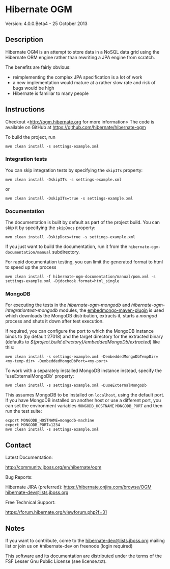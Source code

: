 # Hibernate OGM

Version: 4.0.0.Beta4 - 25 October 2013

## Description

Hibernate OGM is an attempt to store data in a NoSQL data grid using the Hibernate ORM engine rather than rewriting a JPA engine from scratch.

The benefits are fairly obvious:
 - reimplementing the complex JPA specification is a lot of work
 - a new implementation would mature at a rather slow rate and risk of bugs would be high
 - Hibernate is familiar to many people

## Instructions

Checkout <http://ogm.hibernate.org for more information>
The code is available on GitHub at <https://github.com/hibernate/hibernate-ogm>

To build the project, run

    mvn clean install -s settings-example.xml

### Integration tests

You can skip integration tests by specifying the `skipITs` property:

    mvn clean install -DskipITs -s settings-example.xml

or

    mvn clean install -DskipITs=true -s settings-example.xml

### Documentation

The documentation is built by default as part of the project build. You can skip it by specifying the `skipDocs` property:

    mvn clean install -DskipDocs=true -s settings-example.xml

If you just want to build the documentation, run it from the `hibernate-ogm-documentation/manual` subdirectory.

For rapid documentation testing, you can limit the generated format to html to speed up the process

    mvn clean install -f hibernate-ogm-documentation/manual/pom.xml -s settings-example.xml -Djdocbook.format=html_single

### MongoDB

For executing the tests in the _hibernate-ogm-mongodb_ and _hibernate-ogm-integrationtest-mongodb_ modules, the
[embedmongo-maven-plugin](https://github.com/joelittlejohn/embedmongo-maven-plugin) is used which downloads the MongoDB
distribution, extracts it, starts a _mongod_ process and shuts it down after test execution.

If required, you can configure the port to which the MongoDB instance binds to (by default 27018)
and the target directory for the extracted binary (defaults to _${project.build.directory}/embeddedMongoDb/extracted_) like this:

    mvn clean install -s settings-example.xml -DembeddedMongoDbTempDir=<my-temp-dir> -DembeddedMongoDbPort=<my-port>

To work with a separately installed MongoDB instance instead, specify the 'useExternalMongoDb' property:

    mvn clean install -s settings-example.xml -DuseExternalMongoDb

This assumes MongoDB to be installed on `localhost`, using the default port. If you have MongoDB
installed on another host or use a different port, you can set the environment variables
`MONGODB_HOSTNAME` `MONGODB_PORT` and then run the test suite:

    export MONGODB_HOSTNAME=mongodb-machine
    export MONGODB_PORT=1234
    mvn clean install -s settings-example.xml

## Contact

Latest Documentation:

   <http://community.jboss.org/en/hibernate/ogm>

Bug Reports:

   Hibernate JIRA (preferred): <https://hibernate.onjira.com/browse/OGM>
   <hibernate-dev@lists.jboss.org>

Free Technical Support:

   <https://forum.hibernate.org/viewforum.php?f=31>

## Notes

If you want to contribute, come to the <hibernate-dev@lists.jboss.org> mailing list
or join us on #hibernate-dev on freenode (login required)

This software and its documentation are distributed under the terms of the
FSF Lesser Gnu Public License (see license.txt).
